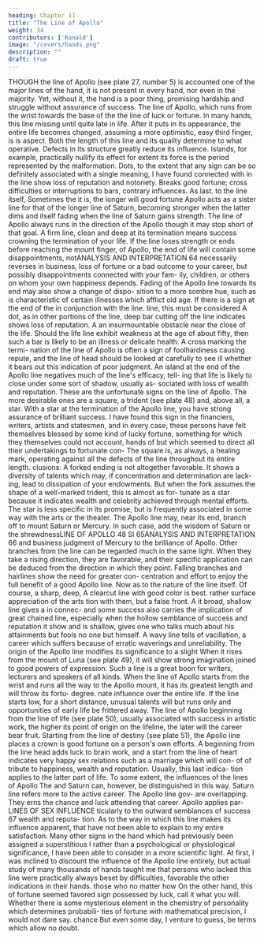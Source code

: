 ```yaml
---
heading: Chapter 11
title: "The Line of Apollo"
weight: 34
contributors: ['Ranald']
image: "/covers/hands.png"
description: ""
draft: true
---
```




THOUGH the line of Apollo (see plate 27, number 5) is accounted
one of the major lines of the hand, it is not present in every hand,
nor even in the majority. Yet, without it, the hand is a poor thing,
promising hardship and struggle without assurance of success. The
line of Apollo, which runs from the wrist towards the base of the
the line of luck or fortune. In
many hands, this line
missing until quite late in life. After it puts in its appearance,
the entire life becomes changed, assuming a more optimistic, easy
third finger,
is
is
aspect.
Both the length of
this line
and
its
quality determine to what
operative. Defects in its structure greatly reduce
its influence. Islands, for example, practically nullify its effect for
extent
its
force
is
the period represented by the malformation. Dots, to the extent that
any sign can be so definitely associated with a single meaning, I
have found connected with
in the line
show
loss of reputation
and notoriety. Breaks
good fortune; cross
difficulties or interruptions to
bars, contrary influences.
As
last.
to the line
itself,
Sometimes the
it is, the longer will good fortune
Apollo acts as a sister line for that of
the longer
line of
Saturn, becoming stronger when the latter dims and itself fading
when the line of Saturn gains strength.
The line of Apollo always runs in the direction of the Apollo
though it may stop short of that goal. A firm line, clean and
deep at its termination means success crowning the termination of
your life. If the line loses strength or ends before reaching the mount
finger,
of Apollo, the end of life will contain
some disappointments, notANALYSIS AND INTERPRETATION
64
necessarily reverses in business, loss of fortune or a bad outcome to
your career, but possibly disappointments connected with your fam-
ily, children, or others on whom your own happiness depends. Fading
of the Apollo line towards its end may also show a
change of dispo-
sition to a more sombre hue, such as is characteristic of certain
illnesses which afflict old age.
If there is a sign at the
end of the
in conjunction with the line.
line, this
must be considered
A
dot, as in other portions of the line,
deep bar cutting off the line indicates
shows loss of reputation. A
an insurmountable obstacle near the close of the life. Should the
life line exhibit weakness at the age of about
fifty, then such a bar is
likely to be an illness or delicate health. A cross marking the termi-
nation of the line of Apollo is often a sign of foolhardiness causing
repute, and the line of head should be looked at carefully to see
ill
whether
it
bears out this indication of poor judgment.
An
island at
the end of the Apollo line negatives much of the line's efficacy, tell-
ing that life is likely to close under some sort of shadow, usually as-
sociated with loss of wealth and reputation.
These are the unfortunate signs on the line of Apollo. The more
desirable ones are a square, a trident (see plate 48) and, above all,
a star. With a star at the termination of the Apollo line, you have
strong assurance of brilliant success. I have found this sign in the
financiers, writers, artists and statesmen, and in every case,
these persons have felt themselves blessed by some kind of lucky
fortune, something for which they themselves could not account,
hands of
but which seemed to direct
all their
undertakings to fortunate con-
The square
is, as always, a healing mark, operating against
all the defects of the line throughout its entire length.
clusions.
A forked ending is not altogether favorable. It shows a diversity
of talents which may, if concentration and determination are lack-
ing, lead to dissipation of your endowments. But when the fork
assumes the shape of a well-marked trident, this is almost as for-
tunate as a star because it indicates wealth and celebrity achieved
through mental efforts. The star is less specific in its promise, but
is
frequently associated in some way with the arts or the theater.
The Apollo line may, near its end, branch off to mount Saturn or
Mercury. In such
case,
add the wisdom
of Saturn or the shrewdnessLINE OF APOLLO
48
SI
65ANALYSIS AND INTERPRETATION
66
and business judgment of Mercury to the brilliance of Apollo. Other
branches from the line can be regarded much in the same light.
When they take a rising direction, they are favorable, and their
specific application can be deduced from the direction in which they
point. Falling branches and hairlines show the need for greater con-
centration and effort to enjoy the full benefit of a good Apollo line.
Now as to the nature of the line itself. Of course, a sharp, deep,
A
clearcut line with good color is best.
rather surface appreciation of the arts
tion with them, but
a
false front.
A
it
broad, shallow line gives a
in connec-
and some success
also carries the implication of great
chained
line,
especially
when
the hollow semblance of success and reputation
it
show and
is
shallow, gives
one who talks much
about his attainments but fools no one but himself.
A
wavy
line tells
of vacillation, a career which suffers because of erratic waverings
and
unreliability.
The
origin of the Apollo line modifies its significance to a slight
When it rises from the mount of Luna (see plate 49), it will
show strong imagination joined to good powers of expression. Such a
line is a great boon for writers, lecturers and speakers of all kinds.
When the line of Apollo starts from the wrist and runs all the way to
the Apollo mount, it has its greatest length and will throw its fortu-
degree.
nate influence over the entire
life.
If the line starts low,
for a short distance, unusual talents
will
but runs only
and opportunities of early
life
be frittered away.
The line of Apollo beginning from the line of life (see plate 50),
usually associated with success in artistic work, the higher its point
of origin on the lifeline, the later will the career bear fruit. Starting
from the line of destiny (see plate 51), the Apollo line places a crown
is
good fortune on a person's own efforts. A beginning from the line
head adds luck to brain work, and a start from the line of heart
indicates very happy sex relations such as a marriage which will con-
of
of
tribute to happiness, wealth and reputation. Usually, this last indica-
tion applies to the latter part of life.
To some
extent, the influences of the lines of Apollo
The
and Saturn
can, however, be distinguished in this way.
Saturn line refers more to the active career. The Apollo line gov-
are overlapping.
They
erns the chance and luck attending that career. Apollo applies par-LINES OF SEX INFLUENCE
ticularly to the
outward semblances of success
67
wealth and reputa-
tion.
As
to the
way
in
which
this line
makes
its
influence apparent, that
have not been able to explain to my entire satisfaction. Many other
signs in the hand which had previously been assigned a superstitious
I
rather than a psychological or physiological significance, I have been
able to consider in a more scientific light. At first, I was inclined to
discount the influence of the Apollo line entirely, but actual study
of many thousands of hands taught me that persons who lacked this
line
were practically always beset by
difficulties,
favorable the other indications in their hands.
those
who
no matter how
On
the other hand,
this
of
fortune
seemed
favored
sign
possessed
by luck,
call it what you will. Whether there is some mysterious
element in the chemistry of personality which determines probabili-
ties of fortune with mathematical precision, I would not dare say.
chance
But even
some day, I venture to guess, be
terms which allow no doubt.


